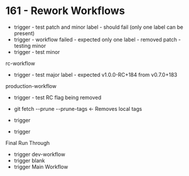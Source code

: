 # 161 - Rework Workflows

- trigger - test patch and minor label - should fail (only one label can be present)
- trigger - workflow failed - expected only one label - removed patch - testing minor
- trigger - test minor

rc-workflow
- trigger - test major label - expected v1.0.0-RC+184 from v0.7.0+183

production-workflow
- trigger - test RC flag being removed
- git fetch --prune --prune-tags <- Removes local tags

- trigger
- trigger

Final Run Through
- trigger dev-workflow
- trigger blank
- trigger Main Workflow
